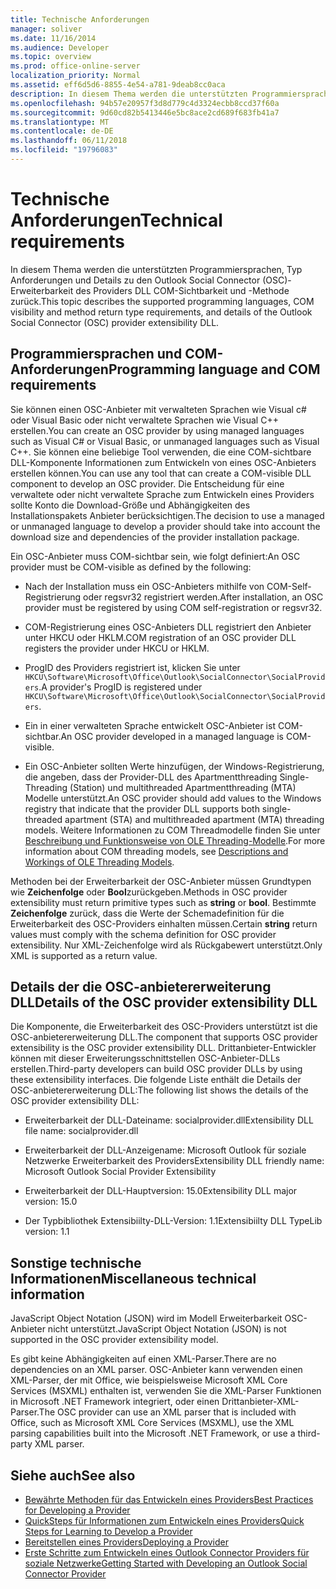 ```yaml
---
title: Technische Anforderungen
manager: soliver
ms.date: 11/16/2014
ms.audience: Developer
ms.topic: overview
ms.prod: office-online-server
localization_priority: Normal
ms.assetid: eff6d5d6-8855-4e54-a781-9deab8cc0aca
description: In diesem Thema werden die unterstützten Programmiersprachen, Typ Anforderungen und Details zu den Outlook Social Connector (OSC)-Erweiterbarkeit des Providers DLL COM-Sichtbarkeit und -Methode zurück.
ms.openlocfilehash: 94b57e20957f3d8d779c4d3324ecbb8ccd37f60a
ms.sourcegitcommit: 9d60cd82b5413446e5bc8ace2cd689f683fb41a7
ms.translationtype: MT
ms.contentlocale: de-DE
ms.lasthandoff: 06/11/2018
ms.locfileid: "19796083"
---
```

# <a name="technical-requirements"></a><span data-ttu-id="b4b82-103">Technische Anforderungen</span><span class="sxs-lookup"><span data-stu-id="b4b82-103">Technical requirements</span></span>

<span data-ttu-id="b4b82-104">In diesem Thema werden die unterstützten Programmiersprachen, Typ Anforderungen und Details zu den Outlook Social Connector (OSC)-Erweiterbarkeit des Providers DLL COM-Sichtbarkeit und -Methode zurück.</span><span class="sxs-lookup"><span data-stu-id="b4b82-104">This topic describes the supported programming languages, COM visibility and method return type requirements, and details of the Outlook Social Connector (OSC) provider extensibility DLL.</span></span> 
  
## <a name="programming-language-and-com-requirements"></a><span data-ttu-id="b4b82-105">Programmiersprachen und COM-Anforderungen</span><span class="sxs-lookup"><span data-stu-id="b4b82-105">Programming language and COM requirements</span></span>

<span data-ttu-id="b4b82-106">Sie können einen OSC-Anbieter mit verwalteten Sprachen wie Visual c# oder Visual Basic oder nicht verwaltete Sprachen wie Visual C++ erstellen.</span><span class="sxs-lookup"><span data-stu-id="b4b82-106">You can create an OSC provider by using managed languages such as Visual C# or Visual Basic, or unmanaged languages such as Visual C++.</span></span> <span data-ttu-id="b4b82-107">Sie können eine beliebige Tool verwenden, die eine COM-sichtbare DLL-Komponente Informationen zum Entwickeln von eines OSC-Anbieters erstellen können.</span><span class="sxs-lookup"><span data-stu-id="b4b82-107">You can use any tool that can create a COM-visible DLL component to develop an OSC provider.</span></span> <span data-ttu-id="b4b82-108">Die Entscheidung für eine verwaltete oder nicht verwaltete Sprache zum Entwickeln eines Providers sollte Konto die Download-Größe und Abhängigkeiten des Installationspakets Anbieter berücksichtigen.</span><span class="sxs-lookup"><span data-stu-id="b4b82-108">The decision to use a managed or unmanaged language to develop a provider should take into account the download size and dependencies of the provider installation package.</span></span>
  
<span data-ttu-id="b4b82-109">Ein OSC-Anbieter muss COM-sichtbar sein, wie folgt definiert:</span><span class="sxs-lookup"><span data-stu-id="b4b82-109">An OSC provider must be COM-visible as defined by the following:</span></span>
  
- <span data-ttu-id="b4b82-110">Nach der Installation muss ein OSC-Anbieters mithilfe von COM-Self-Registrierung oder regsvr32 registriert werden.</span><span class="sxs-lookup"><span data-stu-id="b4b82-110">After installation, an OSC provider must be registered by using COM self-registration or regsvr32.</span></span>
    
- <span data-ttu-id="b4b82-111">COM-Registrierung eines OSC-Anbieters DLL registriert den Anbieter unter HKCU oder HKLM.</span><span class="sxs-lookup"><span data-stu-id="b4b82-111">COM registration of an OSC provider DLL registers the provider under HKCU or HKLM.</span></span> 
    
- <span data-ttu-id="b4b82-112">ProgID des Providers registriert ist, klicken Sie unter `HKCU\Software\Microsoft\Office\Outlook\SocialConnector\SocialProviders`.</span><span class="sxs-lookup"><span data-stu-id="b4b82-112">A provider's ProgID is registered under  `HKCU\Software\Microsoft\Office\Outlook\SocialConnector\SocialProviders`.</span></span>
    
- <span data-ttu-id="b4b82-113">Ein in einer verwalteten Sprache entwickelt OSC-Anbieter ist COM-sichtbar.</span><span class="sxs-lookup"><span data-stu-id="b4b82-113">An OSC provider developed in a managed language is COM-visible.</span></span>
    
- <span data-ttu-id="b4b82-114">Ein OSC-Anbieter sollten Werte hinzufügen, der Windows-Registrierung, die angeben, dass der Provider-DLL des Apartmentthreading Single-Threading (Station) und multithreaded Apartmentthreading (MTA) Modelle unterstützt.</span><span class="sxs-lookup"><span data-stu-id="b4b82-114">An OSC provider should add values to the Windows registry that indicate that the provider DLL supports both single-threaded apartment (STA) and multithreaded apartment (MTA) threading models.</span></span> <span data-ttu-id="b4b82-115">Weitere Informationen zu COM Threadmodelle finden Sie unter [Beschreibung und Funktionsweise von OLE Threading-Modelle](http://support.microsoft.com/kb/150777).</span><span class="sxs-lookup"><span data-stu-id="b4b82-115">For more information about COM threading models, see [Descriptions and Workings of OLE Threading Models](http://support.microsoft.com/kb/150777).</span></span>
    
<span data-ttu-id="b4b82-116">Methoden bei der Erweiterbarkeit der OSC-Anbieter müssen Grundtypen wie **Zeichenfolge** oder **Bool**zurückgeben.</span><span class="sxs-lookup"><span data-stu-id="b4b82-116">Methods in OSC provider extensibility must return primitive types such as **string** or **bool**.</span></span> <span data-ttu-id="b4b82-117">Bestimmte **Zeichenfolge** zurück, dass die Werte der Schemadefinition für die Erweiterbarkeit des OSC-Providers einhalten müssen.</span><span class="sxs-lookup"><span data-stu-id="b4b82-117">Certain **string** return values must comply with the schema definition for OSC provider extensibility.</span></span> <span data-ttu-id="b4b82-118">Nur XML-Zeichenfolge wird als Rückgabewert unterstützt.</span><span class="sxs-lookup"><span data-stu-id="b4b82-118">Only XML is supported as a return value.</span></span> 
  
## <a name="details-of-the-osc-provider-extensibility-dll"></a><span data-ttu-id="b4b82-119">Details der die OSC-anbietererweiterung DLL</span><span class="sxs-lookup"><span data-stu-id="b4b82-119">Details of the OSC provider extensibility DLL</span></span>

<span data-ttu-id="b4b82-120">Die Komponente, die Erweiterbarkeit des OSC-Providers unterstützt ist die OSC-anbietererweiterung DLL.</span><span class="sxs-lookup"><span data-stu-id="b4b82-120">The component that supports OSC provider extensibility is the OSC provider extensibility DLL.</span></span> <span data-ttu-id="b4b82-121">Drittanbieter-Entwickler können mit dieser Erweiterungsschnittstellen OSC-Anbieter-DLLs erstellen.</span><span class="sxs-lookup"><span data-stu-id="b4b82-121">Third-party developers can build OSC provider DLLs by using these extensibility interfaces.</span></span> <span data-ttu-id="b4b82-122">Die folgende Liste enthält die Details der OSC-anbietererweiterung DLL:</span><span class="sxs-lookup"><span data-stu-id="b4b82-122">The following list shows the details of the OSC provider extensibility DLL:</span></span>
  
- <span data-ttu-id="b4b82-123">Erweiterbarkeit der DLL-Dateiname: socialprovider.dll</span><span class="sxs-lookup"><span data-stu-id="b4b82-123">Extensibility DLL file name: socialprovider.dll</span></span>
    
- <span data-ttu-id="b4b82-124">Erweiterbarkeit der DLL-Anzeigename: Microsoft Outlook für soziale Netzwerke Erweiterbarkeit des Providers</span><span class="sxs-lookup"><span data-stu-id="b4b82-124">Extensibility DLL friendly name: Microsoft Outlook Social Provider Extensibility</span></span>
    
- <span data-ttu-id="b4b82-125">Erweiterbarkeit der DLL-Hauptversion: 15.0</span><span class="sxs-lookup"><span data-stu-id="b4b82-125">Extensibility DLL major version: 15.0</span></span>
    
- <span data-ttu-id="b4b82-126">Der Typbibliothek Extensibiilty-DLL-Version: 1.1</span><span class="sxs-lookup"><span data-stu-id="b4b82-126">Extensibiilty DLL TypeLib version: 1.1</span></span>
    
## <a name="miscellaneous-technical-information"></a><span data-ttu-id="b4b82-127">Sonstige technische Informationen</span><span class="sxs-lookup"><span data-stu-id="b4b82-127">Miscellaneous technical information</span></span>

<span data-ttu-id="b4b82-128">JavaScript Object Notation (JSON) wird im Modell Erweiterbarkeit OSC-Anbieter nicht unterstützt.</span><span class="sxs-lookup"><span data-stu-id="b4b82-128">JavaScript Object Notation (JSON) is not supported in the OSC provider extensibility model.</span></span>
  
<span data-ttu-id="b4b82-129">Es gibt keine Abhängigkeiten auf einen XML-Parser.</span><span class="sxs-lookup"><span data-stu-id="b4b82-129">There are no dependencies on an XML parser.</span></span> <span data-ttu-id="b4b82-130">OSC-Anbieter kann verwenden einen XML-Parser, der mit Office, wie beispielsweise Microsoft XML Core Services (MSXML) enthalten ist, verwenden Sie die XML-Parser Funktionen in Microsoft .NET Framework integriert, oder einen Drittanbieter-XML-Parser.</span><span class="sxs-lookup"><span data-stu-id="b4b82-130">The OSC provider can use an XML parser that is included with Office, such as Microsoft XML Core Services (MSXML), use the XML parsing capabilities built into the Microsoft .NET Framework, or use a third-party XML parser.</span></span> 
  
## <a name="see-also"></a><span data-ttu-id="b4b82-131">Siehe auch</span><span class="sxs-lookup"><span data-stu-id="b4b82-131">See also</span></span>

- [<span data-ttu-id="b4b82-132">Bewährte Methoden für das Entwickeln eines Providers</span><span class="sxs-lookup"><span data-stu-id="b4b82-132">Best Practices for Developing a Provider</span></span>](best-practices-for-developing-a-provider.md)  
- [<span data-ttu-id="b4b82-133">QuickSteps für Informationen zum Entwickeln eines Providers</span><span class="sxs-lookup"><span data-stu-id="b4b82-133">Quick Steps for Learning to Develop a Provider</span></span>](quick-steps-for-learning-to-develop-a-provider.md)
- [<span data-ttu-id="b4b82-134">Bereitstellen eines Providers</span><span class="sxs-lookup"><span data-stu-id="b4b82-134">Deploying a Provider</span></span>](deploying-a-provider.md)  
- [<span data-ttu-id="b4b82-135">Erste Schritte zum Entwickeln eines Outlook Connector Providers für soziale Netzwerke</span><span class="sxs-lookup"><span data-stu-id="b4b82-135">Getting Started with Developing an Outlook Social Connector Provider</span></span>](getting-started-with-developing-an-outlook-social-connector-provider.md)


